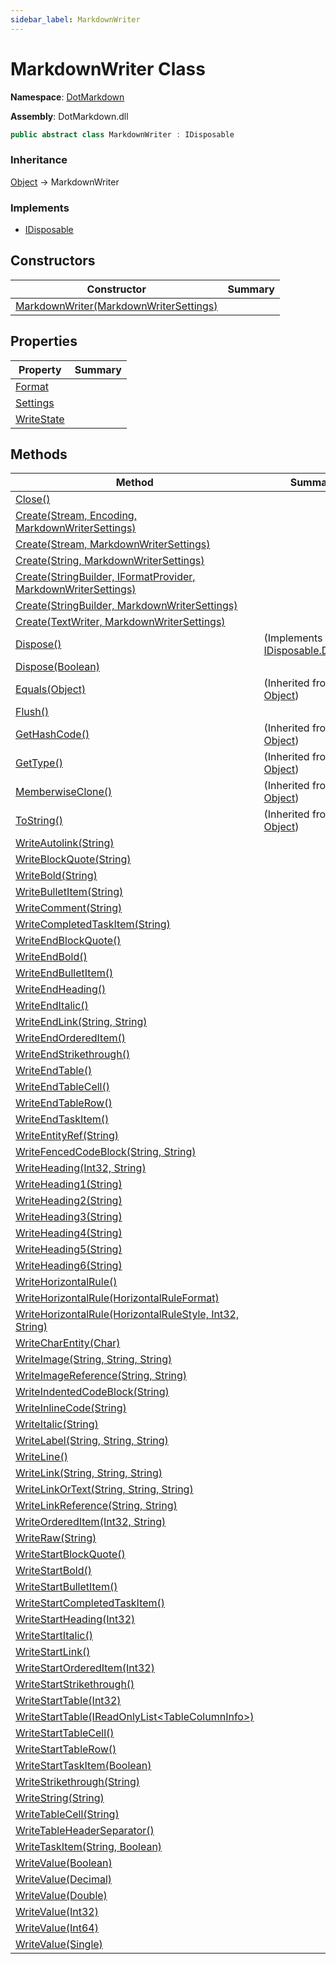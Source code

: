 ```yaml
---
sidebar_label: MarkdownWriter
---
```


# MarkdownWriter Class

**Namespace**: [DotMarkdown](../index.md)

**Assembly**: DotMarkdown\.dll

```csharp
public abstract class MarkdownWriter : IDisposable
```

### Inheritance

[Object](https://docs.microsoft.com/en-us/dotnet/api/system.object) &#x2192; MarkdownWriter

### Implements

* [IDisposable](https://docs.microsoft.com/en-us/dotnet/api/system.idisposable)

## Constructors

| Constructor | Summary |
| ----------- | ------- |
| [MarkdownWriter(MarkdownWriterSettings)](-ctor/index.md) | |

## Properties

| Property | Summary |
| -------- | ------- |
| [Format](Format/index.md) | |
| [Settings](Settings/index.md) | |
| [WriteState](WriteState/index.md) | |

## Methods

| Method | Summary |
| ------ | ------- |
| [Close()](Close/index.md) | |
| [Create(Stream, Encoding, MarkdownWriterSettings)](Create/index.md#1803453469) | |
| [Create(Stream, MarkdownWriterSettings)](Create/index.md#2595698549) | |
| [Create(String, MarkdownWriterSettings)](Create/index.md#3360061740) | |
| [Create(StringBuilder, IFormatProvider, MarkdownWriterSettings)](Create/index.md#3111769310) | |
| [Create(StringBuilder, MarkdownWriterSettings)](Create/index.md#1010978077) | |
| [Create(TextWriter, MarkdownWriterSettings)](Create/index.md#2942469733) | |
| [Dispose()](Dispose/index.md#606719728) |  \(Implements [IDisposable.Dispose](https://docs.microsoft.com/en-us/dotnet/api/system.idisposable.dispose)\) |
| [Dispose(Boolean)](Dispose/index.md#2997239713) | |
| [Equals(Object)](https://docs.microsoft.com/en-us/dotnet/api/system.object.equals) |  \(Inherited from [Object](https://docs.microsoft.com/en-us/dotnet/api/system.object)\) |
| [Flush()](Flush/index.md) | |
| [GetHashCode()](https://docs.microsoft.com/en-us/dotnet/api/system.object.gethashcode) |  \(Inherited from [Object](https://docs.microsoft.com/en-us/dotnet/api/system.object)\) |
| [GetType()](https://docs.microsoft.com/en-us/dotnet/api/system.object.gettype) |  \(Inherited from [Object](https://docs.microsoft.com/en-us/dotnet/api/system.object)\) |
| [MemberwiseClone()](https://docs.microsoft.com/en-us/dotnet/api/system.object.memberwiseclone) |  \(Inherited from [Object](https://docs.microsoft.com/en-us/dotnet/api/system.object)\) |
| [ToString()](https://docs.microsoft.com/en-us/dotnet/api/system.object.tostring) |  \(Inherited from [Object](https://docs.microsoft.com/en-us/dotnet/api/system.object)\) |
| [WriteAutolink(String)](WriteAutolink/index.md) | |
| [WriteBlockQuote(String)](WriteBlockQuote/index.md) | |
| [WriteBold(String)](WriteBold/index.md) | |
| [WriteBulletItem(String)](WriteBulletItem/index.md) | |
| [WriteComment(String)](WriteComment/index.md) | |
| [WriteCompletedTaskItem(String)](WriteCompletedTaskItem/index.md) | |
| [WriteEndBlockQuote()](WriteEndBlockQuote/index.md) | |
| [WriteEndBold()](WriteEndBold/index.md) | |
| [WriteEndBulletItem()](WriteEndBulletItem/index.md) | |
| [WriteEndHeading()](WriteEndHeading/index.md) | |
| [WriteEndItalic()](WriteEndItalic/index.md) | |
| [WriteEndLink(String, String)](WriteEndLink/index.md) | |
| [WriteEndOrderedItem()](WriteEndOrderedItem/index.md) | |
| [WriteEndStrikethrough()](WriteEndStrikethrough/index.md) | |
| [WriteEndTable()](WriteEndTable/index.md) | |
| [WriteEndTableCell()](WriteEndTableCell/index.md) | |
| [WriteEndTableRow()](WriteEndTableRow/index.md) | |
| [WriteEndTaskItem()](WriteEndTaskItem/index.md) | |
| [WriteEntityRef(String)](WriteEntityRef/index.md) | |
| [WriteFencedCodeBlock(String, String)](WriteFencedCodeBlock/index.md) | |
| [WriteHeading(Int32, String)](WriteHeading/index.md) | |
| [WriteHeading1(String)](WriteHeading1/index.md) | |
| [WriteHeading2(String)](WriteHeading2/index.md) | |
| [WriteHeading3(String)](WriteHeading3/index.md) | |
| [WriteHeading4(String)](WriteHeading4/index.md) | |
| [WriteHeading5(String)](WriteHeading5/index.md) | |
| [WriteHeading6(String)](WriteHeading6/index.md) | |
| [WriteHorizontalRule()](WriteHorizontalRule/index.md#3448336783) | |
| [WriteHorizontalRule(HorizontalRuleFormat)](WriteHorizontalRule/index.md#3263388817) | |
| [WriteHorizontalRule(HorizontalRuleStyle, Int32, String)](WriteHorizontalRule/index.md#660685721) | |
| [WriteCharEntity(Char)](WriteCharEntity/index.md) | |
| [WriteImage(String, String, String)](WriteImage/index.md) | |
| [WriteImageReference(String, String)](WriteImageReference/index.md) | |
| [WriteIndentedCodeBlock(String)](WriteIndentedCodeBlock/index.md) | |
| [WriteInlineCode(String)](WriteInlineCode/index.md) | |
| [WriteItalic(String)](WriteItalic/index.md) | |
| [WriteLabel(String, String, String)](WriteLabel/index.md) | |
| [WriteLine()](WriteLine/index.md) | |
| [WriteLink(String, String, String)](WriteLink/index.md) | |
| [WriteLinkOrText(String, String, String)](WriteLinkOrText/index.md) | |
| [WriteLinkReference(String, String)](WriteLinkReference/index.md) | |
| [WriteOrderedItem(Int32, String)](WriteOrderedItem/index.md) | |
| [WriteRaw(String)](WriteRaw/index.md) | |
| [WriteStartBlockQuote()](WriteStartBlockQuote/index.md) | |
| [WriteStartBold()](WriteStartBold/index.md) | |
| [WriteStartBulletItem()](WriteStartBulletItem/index.md) | |
| [WriteStartCompletedTaskItem()](WriteStartCompletedTaskItem/index.md) | |
| [WriteStartHeading(Int32)](WriteStartHeading/index.md) | |
| [WriteStartItalic()](WriteStartItalic/index.md) | |
| [WriteStartLink()](WriteStartLink/index.md) | |
| [WriteStartOrderedItem(Int32)](WriteStartOrderedItem/index.md) | |
| [WriteStartStrikethrough()](WriteStartStrikethrough/index.md) | |
| [WriteStartTable(Int32)](WriteStartTable/index.md#3634233395) | |
| [WriteStartTable(IReadOnlyList&lt;TableColumnInfo&gt;)](WriteStartTable/index.md#21940845) | |
| [WriteStartTableCell()](WriteStartTableCell/index.md) | |
| [WriteStartTableRow()](WriteStartTableRow/index.md) | |
| [WriteStartTaskItem(Boolean)](WriteStartTaskItem/index.md) | |
| [WriteStrikethrough(String)](WriteStrikethrough/index.md) | |
| [WriteString(String)](WriteString/index.md) | |
| [WriteTableCell(String)](WriteTableCell/index.md) | |
| [WriteTableHeaderSeparator()](WriteTableHeaderSeparator/index.md) | |
| [WriteTaskItem(String, Boolean)](WriteTaskItem/index.md) | |
| [WriteValue(Boolean)](WriteValue/index.md#2881816944) | |
| [WriteValue(Decimal)](WriteValue/index.md#2615740455) | |
| [WriteValue(Double)](WriteValue/index.md#865017894) | |
| [WriteValue(Int32)](WriteValue/index.md#3015420922) | |
| [WriteValue(Int64)](WriteValue/index.md#294862040) | |
| [WriteValue(Single)](WriteValue/index.md#212160301) | |

